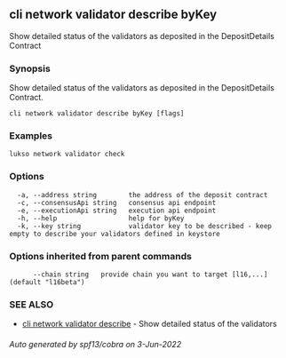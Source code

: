 ## cli network validator describe byKey

Show detailed status of the validators as deposited in the DepositDetails Contract

### Synopsis

Show detailed status of the validators as deposited in the DepositDetails Contract.

```
cli network validator describe byKey [flags]
```

### Examples

```
lukso network validator check
```

### Options

```
  -a, --address string        the address of the deposit contract
  -c, --consensusApi string   consensus api endpoint
  -e, --executionApi string   execution api endpoint
  -h, --help                  help for byKey
  -k, --key string            validator key to be described - keep empty to describe your validators defined in keystore
```

### Options inherited from parent commands

```
      --chain string   provide chain you want to target [l16,...] (default "l16beta")
```

### SEE ALSO

* [cli network validator describe](cli_network_validator_describe.md)	 - Show detailed status of the validators

###### Auto generated by spf13/cobra on 3-Jun-2022
